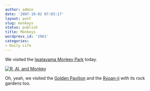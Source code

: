 ```yaml
---
author: admin
date: '2007-10-02 07:03:17'
layout: post
slug: monkeys
status: publish
title: Monkeys
wordpress_id: '1961'
categories:
- Daily Life
---
```


We visited the [Iwatayama Monkey
Park](http://www.flickr.com/photos/albill/sets/72157602237086745/)
today.

[![R, Al, and
Monkey](http://farm2.static.flickr.com/1124/1471585705_33e2938617.jpg)](http://www.flickr.com/photos/albill/1471585705/ "Photo Sharing")

Oh, yeah, we visited the [Golden
Pavilion](http://www.flickr.com/photos/albill/sets/72157602230281378/)
and the
[Ryoan-ji](http://www.flickr.com/photos/albill/sets/72157602230325320/)
with its rock gardens too.

